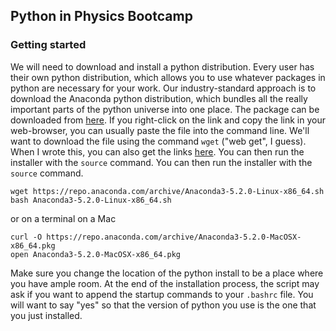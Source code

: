## Python in Physics Bootcamp

### Getting started

We will need to download and install a python distribution.  Every user has their own python distribution, which allows you to use whatever packages in python are necessary for your work.  Our industry-standard approach is to download the Anaconda python distribution, which bundles all the really important parts of the python universe into one place.  The package can be downloaded from [here](https://www.anaconda.com/download/).   If you right-click on the link and copy the link in your web-browser, you can usually paste the file into the command line.  We'll want to download the file using the command `wget` ("web get", I guess).  When I wrote this, you can also get the links [here](https://repo.anaconda.com/archive/).  You can then run the installer with the `source` command.
You can then run the installer with the `source` command.

	wget https://repo.anaconda.com/archive/Anaconda3-5.2.0-Linux-x86_64.sh
	bash Anaconda3-5.2.0-Linux-x86_64.sh

or on a terminal on a Mac

	curl -O https://repo.anaconda.com/archive/Anaconda3-5.2.0-MacOSX-x86_64.pkg
	open Anaconda3-5.2.0-MacOSX-x86_64.pkg
	
Make sure you change the location of the python install to be a place where you have ample room.  At the end of the installation process, the script may ask if you want to append the startup commands to your `.bashrc` file.  You will want to say "yes" so that the version of python you use is the one that you just installed.  
